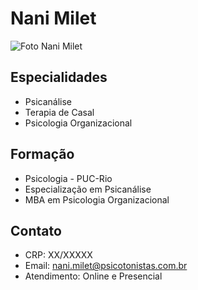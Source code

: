 # Nani Milet

![Foto Nani Milet](foto-perfil.jpg)

## Especialidades
- Psicanálise
- Terapia de Casal
- Psicologia Organizacional

## Formação
- Psicologia - PUC-Rio
- Especialização em Psicanálise
- MBA em Psicologia Organizacional

## Contato
- CRP: XX/XXXXX
- Email: nani.milet@psicotonistas.com.br
- Atendimento: Online e Presencial
